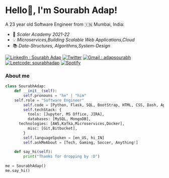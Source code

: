 # Hello👋, I'm Sourabh Adap!

A 23 year old Software Engineer from 🇮🇳 Mumbai, India:
  - 🎒  *Scaler Academy 2021-22*
  - 💡  *Microservices,Building Scalable Web Applications,Cloud*
  - 📚  *Data-Structures, Algorithms,System-Design*

[![LinkedIn : Sourabh Adap](https://img.shields.io/badge/linkedin-%230077B5.svg?style=for-the-badge&logo=linkedin&logoColor=white&link=https://www.linkedin.com/in/sourabh-adap-315705157/)](https://www.linkedin.com/in/sourabh-adap-315705157/)
[![Twitter](https://img.shields.io/badge/<handle>-%231DA1F2.svg?style=for-the-badge&logo=Twitter&logoColor=white&link=https://twitter.com/adapsourabh)](https://twitter.com/adapsourabh)
[![Gmail : adapsourabh](https://img.shields.io/badge/Gmail-D14836?style=for-the-badge&logo=gmail&logoColor=white&link=mailto:adapsourabh@gmail.com)](mailto:adapsourabh@gmail.com)
[![Leetcode: sourabhadap](https://img.shields.io/badge/-sourabhadap-FFA116?style=for-the-badge&logo=LeetCode&logoColor=black&link=https://leetcode.com/sourabhadap/)](https://leetcode.com/sourabhadap/)
[![Spotify](https://img.shields.io/badge/Spotify-1ED760?style=for-the-badge&logo=spotify&logoColor=white&link=https://open.spotify.com/playlist/4szX1SM7gkulaICbQFfoKO?si=d572467bab0e4e8b/)](https://open.spotify.com/playlist/4szX1SM7gkulaICbQFfoKO?si=d572467bab0e4e8b)


### About me
```python
class SourabhAdap:
    def __init__(self):
        self.pronouns = "he" | "him"
	self.role = "Software Engineer"
        self.code = [Python, Flask, SQL, BootStrap, HTML, CSS, Dash, Apex charts]
        self.techStack: {
          tools: [Jupyter, MS Office, JIRA],
          databases: [MySQL, MongoDB],
	  technologies: [AWS,Kafka,Microservices,Docker],
          misc: [Git,Bitbucket],
        }
        self.languageSpoken = [en_US, hi_IN]
        self.askMeAbout = [Tech, Gaming, Soccer, Anything!]
    
    def say_hi(self):
        print("Thanks for dropping by :D")
        
me = SourabhAdap()
me.say_hi()
```